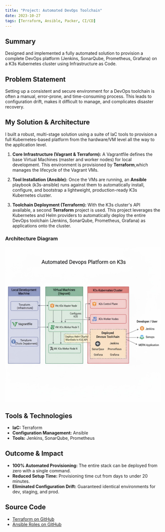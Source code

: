 ```yaml
---
title: "Project: Automated DevOps Toolchain"
date: 2023-10-27
tags: [Terraform, Ansible, Packer, CI/CD]
---
```


## Summary
Designed and implemented a fully automated solution to provision a complete DevOps platform (Jenkins, SonarQube, Prometheus, Grafana) on a K3s Kubernetes cluster using Infrastructure as Code.

## Problem Statement
Setting up a consistent and secure environment for a DevOps toolchain is often a manual, error-prone, and time-consuming process. This leads to configuration drift, makes it difficult to manage, and complicates disaster recovery.

## My Solution & Architecture
I built a robust, multi-stage solution using a suite of IaC tools to provision a full Kubernetes-based platform from the hardware/VM level all the way to the application level.

1.  **Core Infrastructure (Vagrant & Terraform):** A Vagrantfile defines the base Virtual Machines (master and worker nodes) for local development. This environment is provisioned by **Terraform**,which manages the lifecycle of the Vagrant VMs.
2.  **Tool Installation (Ansible):** Once the VMs are running, an **Ansible** playbook (k3s-ansible) runs against them to automatically install, configure, and bootstrap a lightweight, production-ready K3s Kubernetes cluster.

3.  **Toolchain Deployment (Terraform):** With the K3s cluster's API available, a second **Terraform** project is used. This project leverages the Kubernetes and Helm providers to automatically deploy the entire DevOps toolchain (Jenkins, SonarQube, Prometheus, Grafana) as applications onto the cluster.

### Architecture Diagram
![Toolchain Architecture](/assets/images/image.jpg)


## Tools & Technologies
*   **IaC:** Terraform
*   **Configuration Management:** Ansible
*   **Tools:** Jenkins, SonarQube, Prometheus

## Outcome & Impact
*   **100% Automated Provisioning:** The entire stack can be deployed from zero with a single command.
*   **Reduced Setup Time:** Provisioning time cut from days to under 20 minutes.
*   **Eliminated Configuration Drift:** Guaranteed identical environments for dev, staging, and prod.

## Source Code
*   [Terraform on GitHub](https://github.com/waruimoojin/terraform)
*   [Ansible Roles on GitHub](https://github.com/waruimoojin/k3s-ansible)

